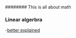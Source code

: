######## This is all about math

### Linear algerbra

-[better explained](https://betterexplained.com/)
